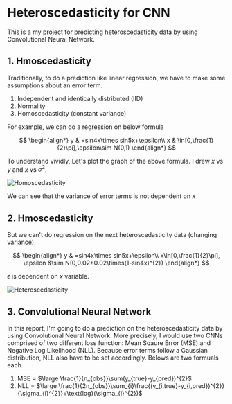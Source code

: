 # Heteroscedasticity for CNN
This is a my project for predicting heteroscedasticity data by using Convolutional Neural Network.

## 1. Hmoscedasticity 
Traditionally, to do a prediction like linear regression, we have to make some assumptions about an error term.
1. Independent and identically distributed (IID)
2. Normality
3. Homoscedasticity (constant variance)

For example, we can do a regression on below formula

$$
\begin{align*}
y & =sin4x\times sin5x+\epsilon\\
x & \in[0,\frac{1}{2}\pi],\epsilon\sim N(0,1)
\end{align*}
$$

To understand vividly, Let's plot the graph of the above formula. I drew $x$ vs $y$ and $x$ vs $\sigma^{2}$.


![Homoscedasticity](https://user-images.githubusercontent.com/90128043/222947159-fb45cc01-7342-44b4-bb38-a2bc8e5f4f5a.jpg)


We can see that the variance of error terms is not dependent on $x$

## 2. Hmoscedasticity 

But we can't do regression on the next heteroscedasticity data (changing variance) 

$$
\begin{align*}
y & =sin4x\times sin5x+\epsilon\\
x\in[0,\frac{1}{2}\pi], \epsilon &\sim N(0,0.02+0.02\times(1-sin4x)^{2})
\end{align*}
$$

$\epsilon$ is dependent on $x$ variable. 


![Heteroscedasticity](https://user-images.githubusercontent.com/90128043/222947165-3ca5df54-5ff8-432c-9cde-3a2f6785850a.jpg)

## 3. Convolutional Neural Network
In this report, I'm going to do a prediction on the heteroscedasticity data by using Convolutional Neural Network.
More precisely, I would use two CNNs comprised of two different loss function: Mean Sqaure Error (MSE) and Negative Log Likelihood (NLL). Because error terms follow a Gaussian distribution, NLL also have to be set accordingly. Belows are two formuals each.

1. MSE = $\large \frac{1}{n_{obs}}\sum(y_{true}-y_{pred})^{2}$
2. NLL = $\large \frac{1}{2n_{obs}}\sum_{i}\frac{(y_{i,true}-y_{i,pred})^{2}}{\sigma_{i}^{2}}+\text{log}(\sigma_{i}^{2})$
